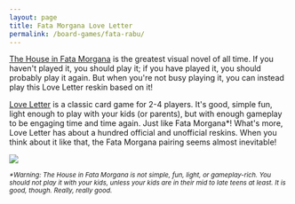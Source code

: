 ```yaml
---
layout: page
title: Fata Morgana Love Letter
permalink: /board-games/fata-rabu/
---
```


<a href="https://store.steampowered.com/app/303310/The_House_in_Fata_Morgana/">The House in Fata Morgana</a> is the greatest visual novel of all time. If you haven't played it, you should play it; if you have played it, you should probably play it again. But when you're not busy playing it, you can instead play this Love Letter reskin based on it! 

<a href="https://boardgamegeek.com/boardgame/129622/love-letter">Love Letter</a> is a classic card game for 2-4 players. It's good, simple fun, light enough to play with your kids (or parents), but with enough gameplay to be engaging time and time again. Just like Fata Morgana\*! What's more, Love Letter has about a hundred official and unofficial reskins. When you think about it like that, the Fata Morgana pairing seems almost inevitable!

<img src="/board-games/fata-rabu-assets/Preview.png">

<em><small>\*Warning: The House in Fata Morgana is not simple, fun, light, or gameplay-rich. You should not play it with your kids, unless your kids are in their mid to late teens at least. It is good, though. Really, really good.</small></em>